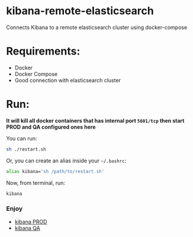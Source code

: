 # kibana-remote-elasticsearch
Connects Kibana to a remote elasticsearch cluster using docker-compose

# Requirements:
- Docker
- Docker Compose
- Good connection with elasticsearch cluster

# Run:

**It will kill all docker containers that has internal port `5601/tcp` then start PROD and QA configured ones here**

You can run:
```bash
sh ./restart.sh
```
Or, you can create an alias inside your `~/.bashrc`:
```bash
alias kibana='sh /path/to/restart.sh'
```
Now, from terminal, run:
```bash
kibana
```

### Enjoy

- [kibana PROD](http://localhost:5601)
- [kibana QA](http://localhost:5602)
